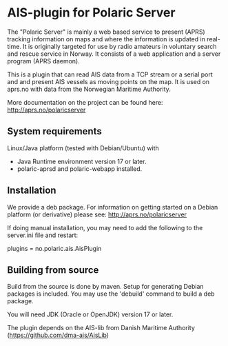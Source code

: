 # AIS-plugin for Polaric Server

The "Polaric Server" is mainly a web based service to present (APRS) 
tracking information on maps and where the information is updated in real-
time. It is originally targeted for use by radio amateurs in voluntary search
and rescue service in Norway. It consists of a web application and a server 
program (APRS daemon). 
 
This is a plugin that can read AIS data from a TCP stream or a serial port and and present 
AIS vessels as moving points on the map. It is used on aprs.no with data from 
the Norwegian Maritime Authority. 
 
More documentation on the project can be found here: 
http://aprs.no/polaricserver

## System requirements

Linux/Java platform (tested with Debian/Ubuntu) with
* Java Runtime environment version 17 or later.  
* polaric-aprsd and polaric-webapp installed.

## Installation

We provide a deb package. For information on getting 
started on a Debian platform (or derivative) please see: 
http://aprs.no/polaricserver

If doing manual installation, you may need to add the following to the 
server.ini file and restart: 

plugins = no.polaric.ais.AisPlugin


## Building from source 

Build from the source is done by maven. Setup for generating Debian
packages is included. You may use the 'debuild' command to build a deb package.

You will need JDK (Oracle or OpenJDK) version 17 or later.

The plugin depends on the AIS-lib from Danish Maritime Authority (https://github.com/dma-ais/AisLib)

